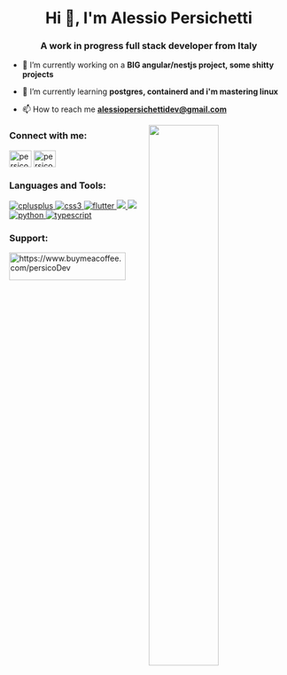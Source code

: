 <h1 align="center">Hi 👋, I'm Alessio Persichetti</h1>
<h3 align="center">A work in progress full stack developer from Italy</h3>

- 🔭 I’m currently working on a **BIG angular/nestjs project, some shitty projects**

- 🌱 I’m currently learning **postgres, containerd and i'm mastering linux**

- 📫 How to reach me **alessiopersichettidev@gmail.com**
<img top="-3%" align="right" width="50%" src="https://github-readme-stats.vercel.app/api?username=persicoDev&count_private=true&include_all_commits=true&show_icons=true&theme=material-palenight">
<h3 align="left">Connect with me:</h3>
<p align="left">
    <a href="https://instagram.com/persico.ts" target="blank"><img align="center"
            src="https://cdn.jsdelivr.net/npm/simple-icons@3.0.1/icons/instagram.svg" alt="persico.ts" height="30"
            width="40" /></a>
    <a href="https://discord.gg/persicoDev#9796" target="blank"><img align="center"
            src="https://cdn.jsdelivr.net/npm/simple-icons@3.0.1/icons/discord.svg" alt="persicoDev#9796" height="30"
            width="40" /></a>
</p>

<h3 align="left">Languages and Tools:</h3>
<p align="left"> <a href="https://www.w3schools.com/cpp/" target="_blank"> <img
            src="https://img.shields.io/badge/C%2B%2B-00599C?style=for-the-badge&logo=c%2B%2B&logoColor=white"
            alt="cplusplus" /> </a> <a href="https://www.w3schools.com/css/" target="_blank"> <img
            src="https://img.shields.io/badge/CSS3-1572B6?style=for-the-badge&logo=css3&logoColor=white"
            alt="css3" /> </a>  <a href="https://flutter.dev" target="_blank"> <img
            src="https://img.shields.io/badge/Flutter-02569B?style=for-the-badge&logo=flutter&logoColor=white"
            alt="flutter" /> <a
            href="https://img.shields.io/badge/Angular-DD0031?style=for-the-badge&logo=angular&logoColor=white"><img
                src="https://img.shields.io/badge/Angular-DD0031?style=for-the-badge&logo=angular&logoColor=white"> </a>
        <a href="https://www.javascript.com/"> <img
                src="https://img.shields.io/badge/JavaScript-F7DF1E?style=for-the-badge&logo=javascript&logoColor=black">
            </a> <a href="https://nodejs.org" targ" target="_blank">
            <a href="https://www.python.org" target="_blank"> <img
                src="https://img.shields.io/badge/Python-14354C?style=for-the-badge&logo=python&logoColor=white"
                alt="python" /> </a> <a href="https://www.typescriptlang.org/" target="_blank"> <img
                src="https://img.shields.io/badge/TypeScript-007ACC?style=for-the-badge&logo=typescript&logoColor=white"
                alt="typescript" /> </a>
</p>

<h3 align="left">Support:</h3>
<p><a href="https://www.buymeacoffee.com/persicoDev"> <img align="left"
            src="https://cdn.buymeacoffee.com/buttons/v2/default-yellow.png" height="50" width="210"
            alt="https://www.buymeacoffee.com/persicoDev" /></a></p><br><br>
